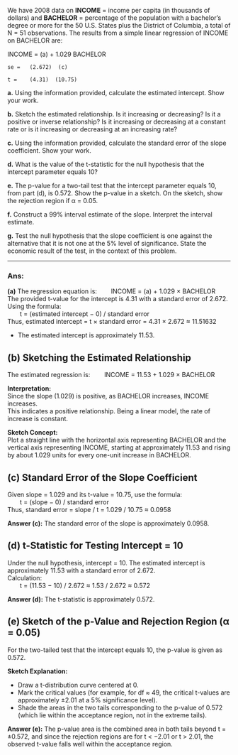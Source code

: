 We have 2008 data on **INCOME** = income per capita (in thousands of dollars) and **BACHELOR** = percentage of the population with a bachelor’s degree or more for the 50 U.S. States plus the District of Columbia, a total of N = 51 observations. The results from a simple linear regression of INCOME on BACHELOR are:

INCOME = (a) + 1.029 BACHELOR

    se =   (2.672)  (c)

    t =    (4.31)  (10.75)

**a.** Using the information provided, calculate the estimated intercept. Show your work.

**b.** Sketch the estimated relationship. Is it increasing or decreasing? Is it a positive or inverse relationship? Is it increasing or decreasing at a constant rate or is it increasing or decreasing at an increasing rate?

**c.** Using the information provided, calculate the standard error of the slope coefficient. Show your work.

**d.** What is the value of the t-statistic for the null hypothesis that the intercept parameter equals 10?

**e.** The p-value for a two-tail test that the intercept parameter equals 10, from part (d), is 0.572. Show the p-value in a sketch. On the sketch, show the rejection region if α = 0.05.

**f.** Construct a 99% interval estimate of the slope. Interpret the interval estimate.

**g.** Test the null hypothesis that the slope coefficient is one against the alternative that it is not one at the 5% level of significance. State the economic result of the test, in the context of this problem.

---
### Ans:

**(a)**
The regression equation is:
  INCOME = (a) + 1.029 × BACHELOR  
The provided t-value for the intercept is 4.31 with a standard error of 2.672.  
Using the formula:  
  t = (estimated intercept − 0) / standard error  
Thus, estimated intercept = t × standard error = 4.31 × 2.672 ≈ 11.51632  

* The estimated intercept is approximately 11.53.

## (b) Sketching the Estimated Relationship
The estimated regression is:
  INCOME = 11.53 + 1.029 × BACHELOR  

**Interpretation:**  
Since the slope (1.029) is positive, as BACHELOR increases, INCOME increases.  
This indicates a positive relationship. Being a linear model, the rate of increase is constant.

**Sketch Concept:**  
Plot a straight line with the horizontal axis representing BACHELOR and the vertical axis representing INCOME, starting at approximately 11.53 and rising by about 1.029 units for every one-unit increase in BACHELOR.

## (c) Standard Error of the Slope Coefficient
Given slope = 1.029 and its t-value = 10.75, use the formula:  
  t = (slope − 0) / standard error  
Thus, standard error = slope / t = 1.029 / 10.75 ≈ 0.0958  

**Answer (c):** The standard error of the slope is approximately 0.0958.

## (d) t-Statistic for Testing Intercept = 10
Under the null hypothesis, intercept = 10. The estimated intercept is approximately 11.53 with a standard error of 2.672.  
Calculation:  
  t = (11.53 − 10) / 2.672 ≈ 1.53 / 2.672 ≈ 0.572  

**Answer (d):** The t-statistic is approximately 0.572.

## (e) Sketch of the p-Value and Rejection Region (α = 0.05)
For the two-tailed test that the intercept equals 10, the p-value is given as 0.572.

**Sketch Explanation:**  
- Draw a t-distribution curve centered at 0.  
- Mark the critical values (for example, for df ≈ 49, the critical t-values are approximately ±2.01 at a 5% significance level).  
- Shade the areas in the two tails corresponding to the p-value of 0.572 (which lie within the acceptance region, not in the extreme tails).

**Answer (e):** The p-value area is the combined area in both tails beyond t = ±0.572, and since the rejection regions are for t < −2.01 or t > 2.01, the observed t-value falls well within the acceptance region.
